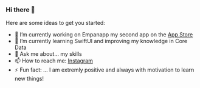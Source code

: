 ### Hi there 👋

Here are some ideas to get you started:

- 🔭 I’m currently working on Empanapp my second app on the [App Store](https://apps.apple.com/app/empanapp/id1551611867)
- 🌱 I’m currently learning SwiftUI and improving my knowledge in Core Data
- 💬 Ask me about... my skills
- 📫 How to reach me: [Instagram](https://www.instagram.com/mplanckensteiner/)
- ⚡ Fun fact: ... I am extremly positive and always with motivation to learn new things!



<!--
**mplanckensteiner/mplanckensteiner** is a ✨ _special_ ✨ repository because its `README.md` (this file) appears on your GitHub profile.


